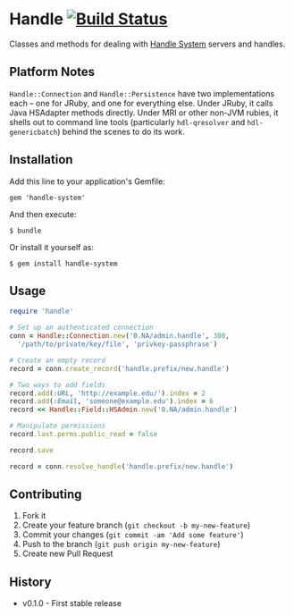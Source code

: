 # Handle [![Build Status](https://secure.travis-ci.org/mbklein/handle.png)](http://travis-ci.org/mbklein/handle)

Classes and methods for dealing with [Handle System](http://handle.net/) servers and handles. 

## Platform Notes

`Handle::Connection` and `Handle::Persistence` have two implementations each – one for JRuby,
and one for everything else. Under JRuby, it calls Java HSAdapter methods directly. Under MRI 
or other non-JVM rubies, it shells out to command line tools (particularly `hdl-qresolver` 
and `hdl-genericbatch`) behind the scenes to do its work.

## Installation

Add this line to your application's Gemfile:

    gem 'handle-system'

And then execute:

    $ bundle

Or install it yourself as:

    $ gem install handle-system

## Usage

```ruby
require 'handle'

# Set up an authenticated connection
conn = Handle::Connection.new('0.NA/admin.handle', 300, 
  '/path/to/private/key/file', 'privkey-passphrase')

# Create an empty record
record = conn.create_record('handle.prefix/new.handle')

# Two ways to add fields
record.add(:URL, 'http://example.edu/').index = 2
record.add(:Email, 'someone@example.edu').index = 6
record << Handle::Field::HSAdmin.new('0.NA/admin.handle')

# Manipulate permissions
record.last.perms.public_read = false

record.save

record = conn.resolve_handle('handle.prefix/new.handle')
```

## Contributing

1. Fork it
2. Create your feature branch (`git checkout -b my-new-feature`)
3. Commit your changes (`git commit -am 'Add some feature'`)
4. Push to the branch (`git push origin my-new-feature`)
5. Create new Pull Request

## History

- v0.1.0 - First stable release
